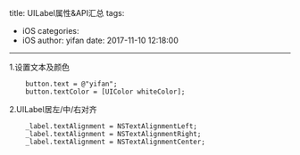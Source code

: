 title: UILabel属性&API汇总
tags:
  - iOS
categories:
  - iOS
author: yifan
date: 2017-11-10 12:18:00
---

1.设置文本及颜色
```
    button.text = @"yifan";
    button.textColor = [UIColor whiteColor]; 
```
2.UILabel居左/中/右对齐
```
    _label.textAlignment = NSTextAlignmentLeft;
    _label.textAlignment = NSTextAlignmentRight;
    _label.textAlignment = NSTextAlignmentCenter;
```
